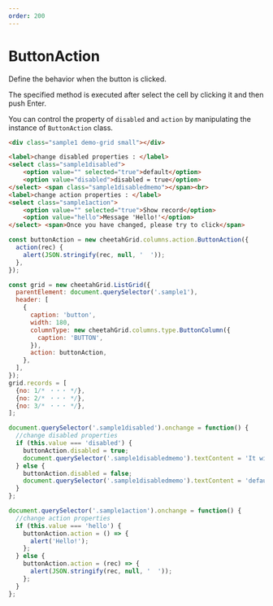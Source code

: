 ```yaml
---
order: 200
---
```


# ButtonAction

Define the behavior when the button is clicked.  

The specified method is executed after select the cell by clicking it and then push Enter.  

You can control the property of `disabled` and `action` by manipulating the instance of `ButtonAction` class.  

<code-preview>

```html
<div class="sample1 demo-grid small"></div>

<label>change disabled properties : </label>
<select class="sample1disabled">
    <option value="" selected="true">default</option>
    <option value="disabled">disabled = true</option>
</select> <span class="sample1disabledmemo"></span><br>
<label>change action properties : </label>
<select class="sample1action">
    <option value="" selected="true">Show record</option>
    <option value="hello">Message 'Hello!'</option>
</select> <span>Once you have changed, please try to click</span>
```

```js
const buttonAction = new cheetahGrid.columns.action.ButtonAction({
  action(rec) {
    alert(JSON.stringify(rec, null, '  '));
  },
});

const grid = new cheetahGrid.ListGrid({
  parentElement: document.querySelector('.sample1'),
  header: [
    {
      caption: 'button',
      width: 180,
      columnType: new cheetahGrid.columns.type.ButtonColumn({
        caption: 'BUTTON',
      }),
      action: buttonAction,
    },
  ],
});
grid.records = [
  {no: 1/* ・・・ */},
  {no: 2/* ・・・ */},
  {no: 3/* ・・・ */},
];

document.querySelector('.sample1disabled').onchange = function() {
  //change disabled properties
  if (this.value === 'disabled') {
    buttonAction.disabled = true;
    document.querySelector('.sample1disabledmemo').textContent = 'It will not toggle and does not respond when hovering the mouse';
  } else {
    buttonAction.disabled = false;
    document.querySelector('.sample1disabledmemo').textContent = 'default';
  }
};

document.querySelector('.sample1action').onchange = function() {
  //change action properties
  if (this.value === 'hello') {
    buttonAction.action = () => {
      alert('Hello!');
    };
  } else {
    buttonAction.action = (rec) => {
      alert(JSON.stringify(rec, null, '  '));
    };
  }
};
```

</code-preview>
